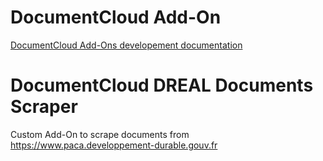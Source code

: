 
# DocumentCloud Add-On

[DocumentCloud Add-Ons developement documentation](https://github.com/MuckRock/documentcloud-hello-world-addon/wiki/)

# DocumentCloud DREAL Documents Scraper

Custom Add-On to scrape documents from https://www.paca.developpement-durable.gouv.fr

